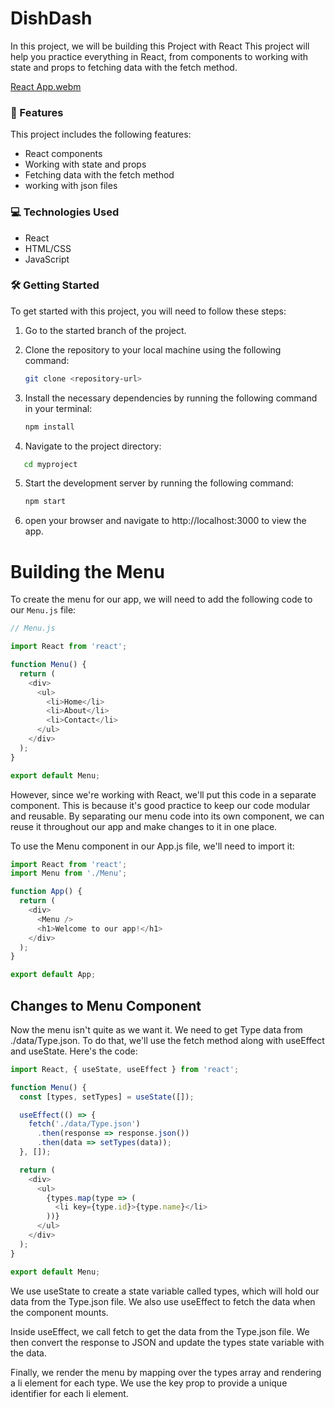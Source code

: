 # DishDash
In this project, we will be building this Project with React  This project will help you practice everything in React, from components to working with state and props to fetching data with the fetch method.

[React App.webm](https://user-images.githubusercontent.com/87044522/227779611-5120d0e0-a1ed-4573-8ed1-27a43babec0c.webm)


### 🧐 Features

This project includes the following features:

- React components
- Working with state and props
- Fetching data with the fetch method
- working with json files

### 💻 Technologies Used
- React
- HTML/CSS
- JavaScript

### 🛠️ Getting Started
To get started with this project, you will need to follow these steps:

1. Go to the started branch of the project.
2. Clone the repository to your local machine using the following command:

   ```bash
   git clone <repository-url>
3. Install the necessary dependencies by running the following command in your terminal:

   ```bash
   npm install
4. Navigate to the project directory:

```bash
   cd myproject   
```   
5. Start the development server by running the following command:

   ```bash
   npm start
6. open your browser and navigate to http://localhost:3000 to view the app.   



 # Building the Menu

To create the menu for our app, we will need to add the following code to our `Menu.js` file:

```javascript
// Menu.js

import React from 'react';

function Menu() {
  return (
    <div>
      <ul>
        <li>Home</li>
        <li>About</li>
        <li>Contact</li>
      </ul>
    </div>
  );
}

export default Menu; 
```
However, since we're working with React, we'll put this code in a separate component. This is because it's good practice to keep our code modular and reusable. By separating our menu code into its own component, we can reuse it throughout our app and make changes to it in one place.

To use the Menu component in our App.js file, we'll need to import it:

```javascript 
import React from 'react';
import Menu from './Menu';

function App() {
  return (
    <div>
      <Menu />
      <h1>Welcome to our app!</h1>
    </div>
  );
}

export default App;
```

## Changes to Menu Component

Now the menu isn't quite as we want it. We need to get Type data from ./data/Type.json. To do that, we'll use the fetch method along with useEffect and useState. Here's the code:
```javascript
import React, { useState, useEffect } from 'react';

function Menu() {
  const [types, setTypes] = useState([]);

  useEffect(() => {
    fetch('./data/Type.json')
      .then(response => response.json())
      .then(data => setTypes(data));
  }, []);

  return (
    <div>
      <ul>
        {types.map(type => (
          <li key={type.id}>{type.name}</li>
        ))}
      </ul>
    </div>
  );
}

export default Menu;
```
We use useState to create a state variable called types, which will hold our data from the Type.json file. We also use useEffect to fetch the data when the component mounts.

Inside useEffect, we call fetch to get the data from the Type.json file. We then convert the response to JSON and update the types state variable with the data.

Finally, we render the menu by mapping over the types array and rendering a li element for each type. We use the key prop to provide a unique identifier for each li element.
